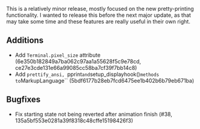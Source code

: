 This is a relatively minor release, mostly focused on the new pretty-printing functionality. I wanted to release this before the next major update, as that may take some time and these features are really useful in their own right.

## Additions
- Add `Terminal.pixel_size` attribute (6e350b182849a7ba062c97aa1a55628f5c9e78cd, ce27e3cde131e66a99085cc58ba7cf39f7bb14c8)
- Add `prettify_ansi, `pprint` and `setup_displayhook()` methods to `MarkupLanguage`` (5bdf6177b28eb7fcd6475ee1b402b6b79eb671ba)


## Bugfixes
- Fix starting state not being reverted after animation finish (#38, 135a5bf553e0281a39f8318c48cffe15198426f3)


